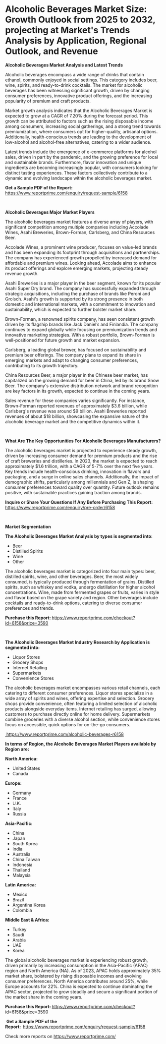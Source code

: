 <p><h1>Alcoholic Beverages Market Size: Growth Outlook from 2025 to 2032, projecting at Market's Trends Analysis by Application, Regional Outlook, and Revenue</h1></p><p><strong>Alcoholic Beverages Market Analysis and Latest Trends</strong></p>
<p><p>Alcoholic beverages encompass a wide range of drinks that contain ethanol, commonly enjoyed in social settings. This category includes beer, wine, spirits, and ready-to-drink cocktails. The market for alcoholic beverages has been witnessing significant growth, driven by changing consumer preferences, innovative product offerings, and the increasing popularity of premium and craft products.</p><p>Market growth analysis indicates that the Alcoholic Beverages Market is expected to grow at a CAGR of 7.20% during the forecast period. This growth can be attributed to factors such as the rising disposable income among consumers, increasing social gatherings, and a strong trend towards premiumization, where consumers opt for higher-quality, artisanal options. Additionally, health-conscious trends are leading to the development of low-alcohol and alcohol-free alternatives, catering to a wider audience.</p><p>Latest trends include the emergence of e-commerce platforms for alcohol sales, driven in part by the pandemic, and the growing preference for local and sustainable brands. Furthermore, flavor innovation and unique ingredients are becoming increasingly popular, with consumers looking for distinct tasting experiences. These factors collectively contribute to a dynamic and evolving landscape within the alcoholic beverages market.</p></p>
<p><strong>Get a Sample PDF of the Report:&nbsp;</strong> <a href="https://www.reportprime.com/enquiry/request-sample/6158?utm_campaign=3297&utm_medium=2&utm_source=Github&utm_content=ia&utm_term=19032025&utm_id=alcoholic-beverages">https://www.reportprime.com/enquiry/request-sample/6158</a></p>
<p>&nbsp;</p>
<p><strong>Alcoholic Beverages Major Market Players</strong></p>
<p><p>The alcoholic beverages market features a diverse array of players, with significant competition among multiple companies including Accolade Wines, Asahi Breweries, Brown-Forman, Carlsberg, and China Resources Beer. </p><p>Accolade Wines, a prominent wine producer, focuses on value-led brands and has been expanding its footprint through acquisitions and partnerships. The company has experienced growth propelled by increased demand for affordable and premium wines. Looking ahead, Accolade aims to enhance its product offerings and explore emerging markets, projecting steady revenue growth.</p><p>Asahi Breweries is a major player in the beer segment, known for its popular Asahi Super Dry brand. The company has successfully expanded through strategic acquisitions, including the purchase of brands like Peroni and Grolsch. Asahi's growth is supported by its strong presence in both domestic and international markets, with a commitment to innovation and sustainability, which is expected to further bolster market share.</p><p>Brown-Forman, a renowned spirits company, has seen consistent growth driven by its flagship brands like Jack Daniel’s and Finlandia. The company continues to expand globally while focusing on premiumization trends and innovative marketing strategies. With a robust portfolio, Brown-Forman is well-positioned for future growth and market expansion.</p><p>Carlsberg, a leading global brewer, has focused on sustainability and premium beer offerings. The company plans to expand its share in emerging markets and adapt to changing consumer preferences, contributing to its growth trajectory.</p><p>China Resources Beer, a major player in the Chinese beer market, has capitalized on the growing demand for beer in China, led by its brand Snow Beer. The company's extensive distribution network and brand recognition are key factors in its growth, expected to continue in the coming years.</p><p>Sales revenue for these companies varies significantly. For instance, Brown-Forman reported revenues of approximately $3.6 billion, while Carlsberg's revenue was around $9 billion. Asahi Breweries reported revenues of about $18 billion, showcasing the expansive nature of the alcoholic beverage market and the competitive dynamics within it.</p></p>
<p>&nbsp;</p>
<p><strong>What Are The Key Opportunities For Alcoholic Beverages Manufacturers?</strong></p>
<p><p>The alcoholic beverages market is projected to experience steady growth, driven by increasing consumer demand for premium products and the rise of craft breweries and distilleries. In 2023, the market is expected to reach approximately $1.6 trillion, with a CAGR of 5-7% over the next five years. Key trends include health-conscious drinking, innovation in flavors and packaging, and a surge in online sales channels. Additionally, the impact of demographic shifts, particularly among millennials and Gen Z, is shaping consumer preferences toward quality over quantity. Future outlook remains positive, with sustainable practices gaining traction among brands.</p></p>
<p><strong>Inquire or Share Your Questions If Any Before Purchasing This Report:</strong> <a href="https://www.reportprime.com/enquiry/pre-order/6158?utm_campaign=3297&utm_medium=2&utm_source=Github&utm_content=ia&utm_term=19032025&utm_id=alcoholic-beverages">https://www.reportprime.com/enquiry/pre-order/6158</a></p>
<p>&nbsp;</p>
<p><strong>Market Segmentation</strong></p>
<p><strong>The Alcoholic Beverages Market Analysis by types is segmented into:</strong></p>
<p><ul><li>Beer</li><li>Distilled Spirits</li><li>Wine</li><li>Other</li></ul></p>
<p><p>The alcoholic beverages market is categorized into four main types: beer, distilled spirits, wine, and other beverages. Beer, the most widely consumed, is typically produced through fermentation of grains. Distilled spirits, such as whiskey and vodka, undergo distillation for higher alcohol concentrations. Wine, made from fermented grapes or fruits, varies in style and flavor based on the grape variety and region. Other beverages include cocktails and ready-to-drink options, catering to diverse consumer preferences and trends.</p></p>
<p><strong>Purchase this Report:&nbsp;</strong><a href="https://www.reportprime.com/checkout?id=6158&price=3590&utm_campaign=3297&utm_medium=2&utm_source=Github&utm_content=ia&utm_term=19032025&utm_id=alcoholic-beverages">https://www.reportprime.com/checkout?id=6158&price=3590</a></p>
<p>&nbsp;</p>
<p><strong>The Alcoholic Beverages Market Industry Research by Application is segmented into:</strong></p>
<p><ul><li>Liquor Stores</li><li>Grocery Shops</li><li>Internet Retailing</li><li>Supermarkets</li><li>Convenience Stores</li></ul></p>
<p><p>The alcoholic beverages market encompasses various retail channels, each catering to different consumer preferences. Liquor stores specialize in a wide array of spirits and wines, offering expertise and selection. Grocery shops provide convenience, often featuring a limited selection of alcoholic products alongside everyday items. Internet retailing has surged, allowing customers to purchase directly online for home delivery. Supermarkets combine groceries with a diverse alcohol section, while convenience stores focus on accessible, quick options for on-the-go consumers.</p></p>
<p><a href="https://www.reportprime.com/alcoholic-beverages-r6158?utm_campaign=3297&utm_medium=2&utm_source=Github&utm_content=ia&utm_term=19032025&utm_id=alcoholic-beverages">&nbsp;https://www.reportprime.com/alcoholic-beverages-r6158</a></p>
<p><strong>In terms of Region, the Alcoholic Beverages Market Players available by Region are:</strong></p>
<p>
    <p> <strong> North America: </strong>
        <ul>
            <li>United States</li>
            <li>Canada</li>
        </ul>
        </p> 
    <p> <strong> Europe: </strong>
        <ul>
            <li>Germany</li>
            <li>France</li>
            <li>U.K.</li>
            <li>Italy</li>
            <li>Russia</li>
        </ul>
        </p> 
    <p> <strong> Asia-Pacific: </strong>
        <ul>
            <li>China</li>
            <li>Japan</li>
            <li>South Korea</li>
            <li>India</li>
            <li>Australia</li>
            <li>China Taiwan</li>
            <li>Indonesia</li>
            <li>Thailand</li>
            <li>Malaysia</li>
        </ul>
        </p> 
    <p> <strong> Latin America: </strong>
        <ul>
            <li>Mexico</li>
            <li>Brazil</li>
            <li>Argentina Korea</li>
            <li>Colombia</li>
        </ul>
        </p> 
    <p> <strong> Middle East & Africa: </strong>
        <ul>
            <li>Turkey</li>
            <li>Saudi</li>
            <li>Arabia</li>
            <li>UAE</li>
            <li>Korea</li>
        </ul>
    </p>
    </p>
<p><p>The global alcoholic beverages market is experiencing robust growth, driven primarily by increasing consumption in the Asia-Pacific (APAC) region and North America (NA). As of 2023, APAC holds approximately 35% market share, bolstered by rising disposable incomes and evolving consumer preferences. North America contributes around 25%, while Europe accounts for 22%. China is expected to continue dominating the APAC sector, projected to grow steadily and secure a significant portion of the market share in the coming years.</p></p>
<p><strong>Purchase this Report: </strong><a href="https://www.reportprime.com/checkout?id=6158&price=3590&utm_campaign=3297&utm_medium=2&utm_source=Github&utm_content=ia&utm_term=19032025&utm_id=alcoholic-beverages">https://www.reportprime.com/checkout?id=6158&price=3590</a></p>
<p>&nbsp;<strong>Get a Sample PDF of the Report:&nbsp;&nbsp;</strong><a href="https://www.reportprime.com/enquiry/request-sample/6158?utm_campaign=3297&utm_medium=2&utm_source=Github&utm_content=ia&utm_term=19032025&utm_id=alcoholic-beverages">https://www.reportprime.com/enquiry/request-sample/6158</a></p>
<p><strong></strong></p>
<p>Check more reports on <a href="https://www.reportprime.com/?utm_campaign=3297&utm_medium=2&utm_source=Github&utm_content=ia&utm_term=19032025&utm_id=alcoholic-beverages">https://www.reportprime.com/</a></p>